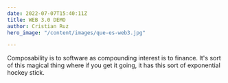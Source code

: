 ```yaml
---
date: 2022-07-07T15:40:11Z
title: WEB 3.0 DEMO
author: Cristian Ruz
hero_image: "/content/images/que-es-web3.jpg"

---
```

Composability is to software as compounding interest is to finance. It's sort of this magical thing where if you get it going, it has this sort of exponential hockey stick.
